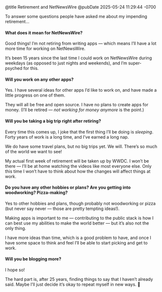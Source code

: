 @title Retirement and NetNewsWire
@pubDate 2025-05-24 11:29:44 -0700

To answer some questions people have asked me about my impending retirement…

#### What does it mean for NetNewsWire?

Good things! I’m not retiring from writing apps — which means I’ll have a lot more time for working on NetNewsWire.

It’s been 15 years since the last time I could work on NetNewsWire during weekdays (as opposed to just nights and weekends), and I’m super-psyched for this.

#### Will you work on any other apps?

Yes. I have several ideas for other apps I’d like to work on, and have made a little progress on one of them.

They will all be free and open source. I have no plans to create apps for money. (I’ll be retired — *not working for money anymore* is the point.)

#### Will you be taking a big trip right after retiring?

Every time this comes up, I joke that the first thing I’ll be doing is *sleeping*. Forty years of work is a long time, and I’ve earned a long nap.

We do have some travel plans, but no big trips yet. We will. There’s so much of the world we want to see!

My actual first week of retirement will be taken up by WWDC. I won’t be there — I’ll be at home watching the videos like most everyone else. Only this time I won’t have to think about how the changes will affect things at work.

#### Do you have any other hobbies or plans? Are you getting into woodworking? Pizza-making?

Yes to other hobbies and plans, though probably not woodworking or pizza (but never say never — those are pretty tempting ideas!).

Making apps is important to me — contributing to the public stack is how I can best use my abilities to make the world better — but it’s also not the only thing.

I have more ideas than time, which is a good problem to have, and once I have some space to think and feel I’ll be able to start picking and get to work.

#### Will you be blogging more?

I hope so!

The hard part is, after 25 years, finding things to say that I haven’t already said. Maybe I’ll just decide it’s okay to repeat myself in new ways. 🐥
